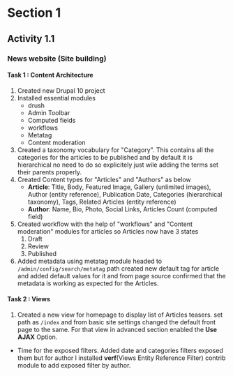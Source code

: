 # Section 1
## Activity 1.1
### News website (Site building)

#### Task 1 : Content Architecture
1. Created new Drupal 10  project
2. Installed essential modules
    - drush
    - Admin Toolbar
    - Computed fields
    - workflows
    - Metatag
    - Content moderation
3. Created a taxonomy vocabulary for "Category".
    This contains all the categories for the articles to be published and by default it is hierarchical no need to do so explicitely just wile adding the terms set their parents properly.
4. Created Content types for "Articles" and "Authors" as below
    - **Article**: Title, Body, Featured Image, Gallery (unlimited images), Author (entity reference), Publication Date, Categories (hierarchical taxonomy), Tags, Related Articles (entity reference)
    - **Author**: Name, Bio, Photo, Social Links, Articles Count (computed field)
5. Created workflow with the help of "workflows" and "Content moderation" modules for articles so Articles now have 3 states
    1. Draft
    2. Review
    3. Published
6. Added metadata using metatag module
    headed to `/admin/config/search/metatag` path created new default tag for article and added default values for it and from page source confirmed that the metadata is working as expected for the Articles.

#### Task 2 : Views
1. Created a new view for homepage to display list of Articles teasers.
    set path as `/index` and from basic site settings changed the default front page to the same.
    For that view in advanced section enabled the **Use AJAX** Option.
- Time for the exposed filters.
    Added date and categories filters exposed them
    but for author I installed **verf**(Views Entity Reference Filter) contrib module to add exposed filter by author.
